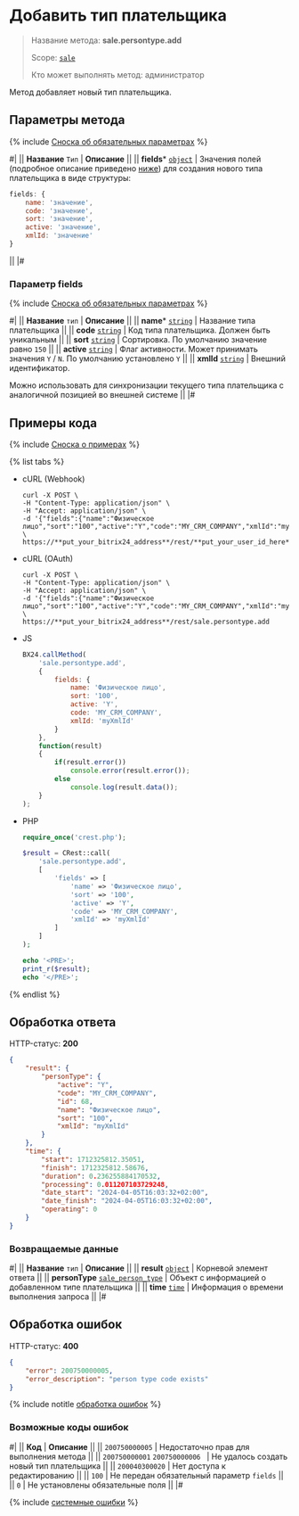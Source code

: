 # Добавить тип плательщика

> Название метода: **sale.persontype.add**
>
> Scope: [`sale`](../../scopes/permissions.md)
>
> Кто может выполнять метод: администратор

Метод добавляет новый тип плательщика.

## Параметры метода

{% include [Сноска об обязательных параметрах](../../../_includes/required.md) %}

#|
|| **Название**
`Тип` | **Описание** ||
|| **fields***
[`object`](../../data-types.md) | Значения полей (подробное описание приведено [ниже](#parametr-fields)) для создания нового типа плательщика в виде структуры:

```js
fields: {
    name: 'значение',
    code: 'значение',
    sort: 'значение',
    active: 'значение',
    xmlId: 'значение'
}
```

||
|#

### Параметр fields

{% include [Сноска об обязательных параметрах](../../../_includes/required.md) %}

#|
|| **Название**
`тип` | **Описание** ||
|| **name***
[`string`](../../data-types.md) | Название типа плательщика ||
|| **code**
[`string`](../../data-types.md) | Код типа плательщика. Должен быть уникальным ||
|| **sort**
[`string`](../../data-types.md) | Сортировка. По умолчанию значение равно `150` ||
|| **active**
[`string`](../../data-types.md) | Флаг активности. Может принимать значения `Y` / `N`. По умолчанию установлено `Y` ||
|| **xmlId**
[`string`](../../data-types.md) | Внешний идентификатор.

Можно использовать для синхронизации текущего типа плательщика с аналогичной позицией во внешней системе
||
|#

## Примеры кода

{% include [Сноска о примерах](../../../_includes/examples.md) %}

{% list tabs %}

- cURL (Webhook)

    ```http
    curl -X POST \
    -H "Content-Type: application/json" \
    -H "Accept: application/json" \
    -d '{"fields":{"name":"Физическое лицо","sort":"100","active":"Y","code":"MY_CRM_COMPANY","xmlId":"myXmlId"}}' \
    https://**put_your_bitrix24_address**/rest/**put_your_user_id_here**/**put_your_webbhook_here**/sale.persontype.add
    ```

- cURL (OAuth)

    ```http
    curl -X POST \
    -H "Content-Type: application/json" \
    -H "Accept: application/json" \
    -d '{"fields":{"name":"Физическое лицо","sort":"100","active":"Y","code":"MY_CRM_COMPANY","xmlId":"myXmlId"},"auth":"**put_access_token_here**"}' \
    https://**put_your_bitrix24_address**/rest/sale.persontype.add
    ```

- JS

    ```js
    BX24.callMethod(
        'sale.persontype.add', 
        {
            fields: {
                name: 'Физическое лицо',
                sort: '100',
                active: 'Y',
                code: 'MY_CRM_COMPANY',
                xmlId: 'myXmlId'
            }
        },
        function(result)
        {
            if(result.error())
                console.error(result.error());
            else
                console.log(result.data());
        }
    );
    ```

- PHP

    ```php
    require_once('crest.php');

    $result = CRest::call(
        'sale.persontype.add',
        [
            'fields' => [
                'name' => 'Физическое лицо',
                'sort' => '100',
                'active' => 'Y',
                'code' => 'MY_CRM_COMPANY',
                'xmlId' => 'myXmlId'
            ]
        ]
    );

    echo '<PRE>';
    print_r($result);
    echo '</PRE>';
    ```

{% endlist %}

## Обработка ответа

HTTP-статус: **200**

```json
{
    "result": {
        "personType": {
            "active": "Y",
            "code": "MY_CRM_COMPANY",
            "id": 68,
            "name": "Физическое лицо",
            "sort": "100",
            "xmlId": "myXmlId"
        }
    },
    "time": {
        "start": 1712325812.35051,
        "finish": 1712325812.58676,
        "duration": 0.236255884170532,
        "processing": 0.011207103729248,
        "date_start": "2024-04-05T16:03:32+02:00",
        "date_finish": "2024-04-05T16:03:32+02:00",
        "operating": 0
    }
}
```

### Возвращаемые данные

#|
|| **Название**
`тип` | **Описание** ||
|| **result**
[`object`](../../data-types.md) | Корневой элемент ответа ||
|| **personType**
[`sale_person_type`](../data-types.md) | Объект с информацией о добавленном типе плательщика ||
|| **time**
[`time`](../../data-types.md) | Информация о времени выполнения запроса ||
|#

## Обработка ошибок

HTTP-статус: **400**

```json
{
    "error": 200750000005,
    "error_description": "person type code exists"
}
```

{% include notitle [обработка ошибок](../../../_includes/error-info.md) %}

### Возможные коды ошибок

#|
|| **Код** | **Описание** ||
|| `200750000005` | Недостаточно прав для выполнения метода ||
|| `200750000001`
`200750000006 ` | Не удалось создать новый тип плательщика ||
|| `200040300020` | Нет доступа к редактированию ||
|| `100` | Не передан обязательный параметр `fields` ||
|| `0` | Не установлены обязательные поля ||
|#

{% include [системные ошибки](../../../_includes/system-errors.md) %}
